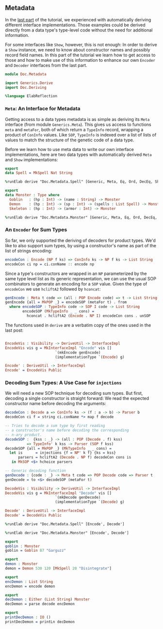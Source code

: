 ## Metadata

In the [last part](Deriving.md) of the tutorial, we experienced with
automatically deriving different interface implementations. Those
examples could be derived directly from a data type's type-level
code without the need for additional information.

For some interfaces like `Show`, however, this is not enough: In order
to derive a `Show` instance, we need to know about constructor names and
possibly record field names. In this part of the tutorial we learn how to
get access to those and how to make use of this information
to enhance our own `Encoder` and `Decoder` interfaces from the
last part.

```idris
module Doc.Metadata

import Generics.Derive
import Doc.Deriving

%language ElabReflection
```

### `Meta`: An Interface for Metadata

Getting access to a data types metadata is as simple as deriving
its `Meta` interface (from module `Generics.Meta`). This gives us access
to functions `meta` and `metaFor`, both of which return a `TypeInfo`
record, wrapping a product of `ConInfo` values. 
Like `SOP`, `TypeInfo` is indexed over a list of lists of values to
match the structure of the genetic code of a data type.

Before we learn how to use meta data to write our own interface
implementations, here are two data types with automatically
derived `Meta` and `Show` implementations:

```idris
export
data Spell = MkSpell Nat String

%runElab derive "Doc.Metadata.Spell" [Generic, Meta, Eq, Ord, DecEq, Show]

export
data Monster : Type where
  Goblin   : (hp : Int) -> (name : String) -> Monster
  Demon    : (hp : Int) -> (sp : Int) -> (spells : List Spell) -> Monster
  Skeleton : (hp : Int) -> (armor : Int) -> Monster

%runElab derive "Doc.Metadata.Monster" [Generic, Meta, Eq, Ord, DecEq, Show]
```

### An `Encoder` for Sum Types

So far, we only supported the deriving of decoders for product
types. We'd like to also support sum types, by using a constructor's
name as part of the list of strings encoding:

```idris
encodeCon : Encode (NP f ks) => ConInfo ks -> NP f ks -> List String
encodeCon ci np = ci.conName :: encode np
```

Since a type's constructors are wrapped in an `NP` parameterized
by the same type level list as its generic representation,
we can use the usual SOP combinators to generate an
encoding for a `SOP` value. Given the type of `encodeCon`
we use `hcliftA2` followed by `hconcat`:

```idris
genEncode : Meta t code => (all : POP Encode code) => t -> List String
genEncode {all = MkPOP _} = encodeSOP (metaFor t) . from
  where encodeSOP : TypeInfo code -> SOP I code -> List String
        encodeSOP (MkTypeInfo _ _ cons) =
          hconcat . hcliftA2 (Encode . NP I) encodeCon cons . unSOP
```

The functions used in `derive` are a verbatim copy of the
ones used in the last post:

```idris

EncodeVis : Visibility -> DeriveUtil -> InterfaceImpl
EncodeVis vis g = MkInterfaceImpl "Encode" vis []
                       `(mkEncode genEncode)
                       (implementationType `(Encode) g)

Encode' : DeriveUtil -> InterfaceImpl
Encode' = EncodeVis Public
```

### Decoding Sum Types: A Use Case for `injections`

We will need a new SOP technique for decoding sum types.
But first, decoding a single constructor is straight
forward: We read the expected constructor name before
decoding the arguments:

```idris
decodeCon : Decode a => ConInfo ks -> (f : a -> b) -> Parser b
decodeCon ci f = string ci.conName *> map f decode
```

```idris
-- Tries to decode a sum type by first reading
-- a constructor's name before decoding the corresponding
-- n-ary product.
decodeSOP :  {kss : _} -> (all : POP (Decode . f) kss)
          => TypeInfo' k kss -> Parser (SOP f kss)
decodeSOP {all = MkPOP _} (MkTypeInfo _ _ cons) =
  let is      = injections {f = NP' k f} {ks = kss}
      parsers = hcliftA2 (Decode . NP f) decodeCon cons is
   in MkSOP <$> hchoice parsers

-- Generic decoding function
genDecode : {code : _} -> Meta t code => POP Decode code => Parser t
genDecode = to <$> decodeSOP (metaFor t)

DecodeVis : Visibility -> DeriveUtil -> InterfaceImpl
DecodeVis vis g = MkInterfaceImpl "Decode" vis []
                       `(mkDecode genDecode)
                       (implementationType `(Decode) g)

Decode' : DeriveUtil -> InterfaceImpl
Decode' = DecodeVis Public

%runElab derive "Doc.Metadata.Spell" [Encode', Decode']

%runElab derive "Doc.Metadata.Monster" [Encode', Decode']

export
goblin : Monster
goblin = Goblin 87 "Garguzz"

export
demon : Monster
demon = Demon 530 120 [MkSpell 20 "Disintegrate"]

export
encDemon : List String
encDemon = encode demon

export
decDemon : Either (List String) Monster
decDemon = parse decode encDemon

export
printDecDemon : IO ()
printDecDemon = printLn decDemon
```
